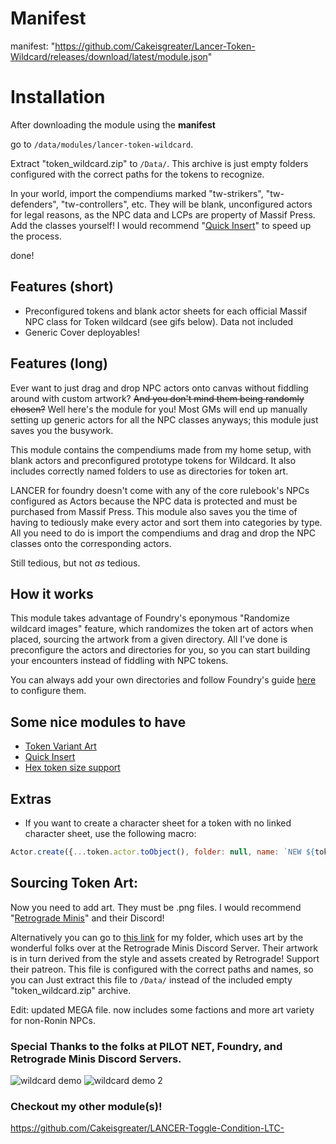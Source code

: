 # Manifest
manifest: "https://github.com/Cakeisgreater/Lancer-Token-Wildcard/releases/download/latest/module.json"

# Installation
After downloading the module using the **manifest**

go to ```/data/modules/lancer-token-wildcard```.

Extract "token_wildcard.zip" to ```/Data/```. This archive is just empty folders configured with the correct paths for the tokens to recognize.

In your world, import the compendiums marked "tw-strikers", "tw-defenders", "tw-controllers", etc. They will be blank, unconfigured actors for legal reasons, as the NPC data and LCPs are property of Massif Press. Add the classes yourself! I would recommend "[Quick Insert](https://foundryvtt.com/packages/quick-insert)" to speed up the process.

done!

## Features (short)
- Preconfigured tokens and blank actor sheets for each official Massif NPC class for Token wildcard (see gifs below). Data not included
- Generic Cover deployables!

## Features (long)
Ever want to just drag and drop NPC actors onto canvas without fiddling around with custom artwork? ~~And you don't mind them being randomly chosen?~~ Well here's the module for you!
Most GMs will end up manually setting up generic actors for all the NPC classes anyways; this module just saves you the busywork. 

This module contains the compendiums made from my home setup, with blank actors and preconfigured prototype tokens for Wildcard. It also includes correctly named folders to use as directories for token art.

LANCER for foundry doesn't come with any of the core rulebook's NPCs configured as Actors because the NPC data is protected and must be purchased from Massif Press. This module also saves you the time of having to tediously make every actor and sort them into categories by type. All you need to do is import the compendiums and drag and drop the NPC classes onto the corresponding actors.

Still tedious, but not *as* tedious.

## How it works

This module takes advantage of Foundry's eponymous "Randomize wildcard images" feature, which randomizes the token art of actors when placed, sourcing the artwork from a given directory. All I've done is preconfigure the actors and directories for you, so you can start building your encounters instead of fiddling with NPC tokens. 

You can always add your own directories and follow Foundry's guide [here](https://foundryvtt.com/article/tokens/) to configure them. 

## Some nice modules to have
- [Token Variant Art](https://foundryvtt.com/packages/token-variants)
- [Quick Insert](https://foundryvtt.com/packages/quick-insert)
- [Hex token size support](https://foundryvtt.com/packages/hex-size-support)

## Extras
- If you want to create a character sheet for a token with no linked character sheet, use the following macro:
```js
Actor.create({...token.actor.toObject(), folder: null, name: `NEW ${token.actor.name}`})
```

## Sourcing Token Art:
Now you need to add art. They must be .png files. I would recommend "[Retrograde Minis](https://retrogrademinis.com/)" and their Discord!

Alternatively you can go to [this link](https://mega.nz/file/pb8WgSpK#YX_6tRm31ft-_a6ewNePmPqcgl-x1mWGH4QdQdGmh9k) for my folder, which uses art by the wonderful folks over at the Retrograde Minis Discord Server. Their artwork is in turn derived from the style and assets created by Retrograde! Support their patreon. This file is configured with the correct paths and names, so you can Just extract this file to ```/Data/``` instead of the included empty "token_wildcard.zip" archive. 

Edit: updated MEGA file. now includes some factions and more art variety for non-Ronin NPCs.


### Special Thanks to the folks at PILOT NET, Foundry, and Retrograde Minis Discord Servers.
![wildcard demo](https://user-images.githubusercontent.com/129597129/230131296-2c2ddec6-26f9-4f5f-8fa7-a3626fadc043.gif)
![wildcard demo 2](https://user-images.githubusercontent.com/129597129/230759103-4cf5c024-7ac9-4a9a-8954-350c6509f205.gif)

### Checkout my other module(s)!
https://github.com/Cakeisgreater/LANCER-Toggle-Condition-LTC-
